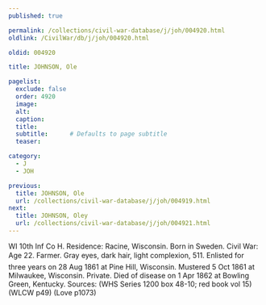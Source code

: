 ```yaml
---
published: true

permalink: /collections/civil-war-database/j/joh/004920.html
oldlink: /CivilWar/db/j/joh/004920.html

oldid: 004920

title: JOHNSON, Ole

pagelist:
  exclude: false
  order: 4920
  image: 
  alt:
  caption:
  title:
  subtitle:      # Defaults to page subtitle
  teaser:

category: 
  - J 
  - JOH

previous:
  title: JOHNSON, Ole
  url: /collections/civil-war-database/j/joh/004919.html  
next:
  title: JOHNSON, Oley
  url: /collections/civil-war-database/j/joh/004921.html   
---
```

WI 10th Inf Co H. Residence: Racine, Wisconsin. Born in Sweden. Civil War: Age 22. Farmer. Gray eyes, dark hair, light complexion, 5&#146;11&#148;. Enlisted for three years on 28 Aug 1861 at Pine Hill, Wisconsin. Mustered 5 Oct 1861 at Milwaukee, Wisconsin. Private. Died of disease on 1 Apr 1862 at Bowling Green, Kentucky. Sources: (WHS Series 1200 box 48-10; red book vol 15) (WLCW p49) (Love p1073)